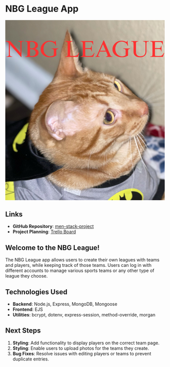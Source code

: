 # NBG League App
![NBG Logo](/public/images/cat.png)

## Links
- **GitHub Repository**: [men-stack-project](https://github.com/JustMe2-wq/men-stack-project.git)
- **Project Planning**: [Trello Board](https://trello.com/b/XzjGHx9m/men-stack-project)

## Welcome to the NBG League!
The NBG League app allows users to create their own leagues with teams and players, while keeping track of those teams. Users can log in with different accounts to manage various sports teams or any other type of league they choose.

## Technologies Used
- **Backend**: Node.js, Express, MongoDB, Mongoose
- **Frontend**: EJS
- **Utilities**: bcrypt, dotenv, express-session, method-override, morgan

## Next Steps
1. **Styling**: Add functionality to display players on the correct team page.
2. **Styling**: Enable users to upload photos for the teams they create.
3. **Bug Fixes**: Resolve issues with editing players or teams to prevent duplicate entries.
